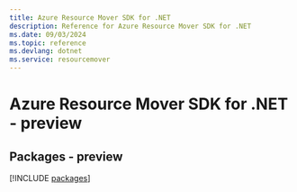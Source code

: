 ```yaml
---
title: Azure Resource Mover SDK for .NET
description: Reference for Azure Resource Mover SDK for .NET
ms.date: 09/03/2024
ms.topic: reference
ms.devlang: dotnet
ms.service: resourcemover
---
```

# Azure Resource Mover SDK for .NET - preview
## Packages - preview
[!INCLUDE [packages](resource-mover-index.md)]